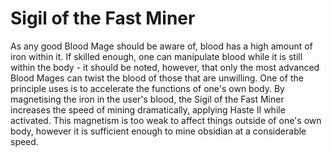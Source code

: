 # Sigil of the Fast Miner

As any good Blood Mage should be aware of, blood has a high amount of iron within it. If skilled enough, one can manipulate blood while it is still within the body - it should be noted, however, that only the most advanced Blood Mages can twist the blood of those that are unwilling.
One of the principle uses is to accelerate the functions of one's own body. By magnetising the iron in the user's blood, the Sigil of the Fast Miner increases the speed of mining dramatically, applying Haste II while activated. This magnetism is too weak to affect things outside of one's own body, however it is sufficient enough to mine obsidian at a considerable speed.
